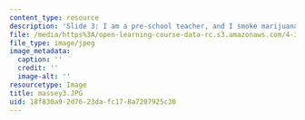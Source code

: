 ```yaml
---
content_type: resource
description: 'Slide 3: I am a pre-school teacher, and I smoke marijuana'
file: /media/https%3A/open-learning-course-data-rc.s3.amazonaws.com/4-341-introduction-to-photography-fall-2002/18f830a92d7623dafc178a7207925c30_massey3.JPG
file_type: image/jpeg
image_metadata:
  caption: ''
  credit: ''
  image-alt: ''
resourcetype: Image
title: massey3.JPG
uid: 18f830a9-2d76-23da-fc17-8a7207925c30
---
```

